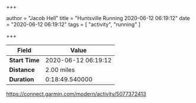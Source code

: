 +++

author = "Jacob Hell"
title = "Huntsville Running 2020-06-12 06:19:12"
date = "2020-06-12 06:19:12"
tags = [
    "activity", "running"
]

+++

<!--more-->

|Field  |Value  |
|--- | --- |
|**Start Time**|2020-06-12 06:19:12|
|**Distance**|2.00 miles|
|**Duration**|0:18:49.540000|

https://connect.garmin.com/modern/activity/5077372413